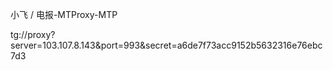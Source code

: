 小飞 / 电报-MTProxy-MTP

tg://proxy?server=103.107.8.143&port=993&secret=a6de7f73acc9152b5632316e76ebc7d3
